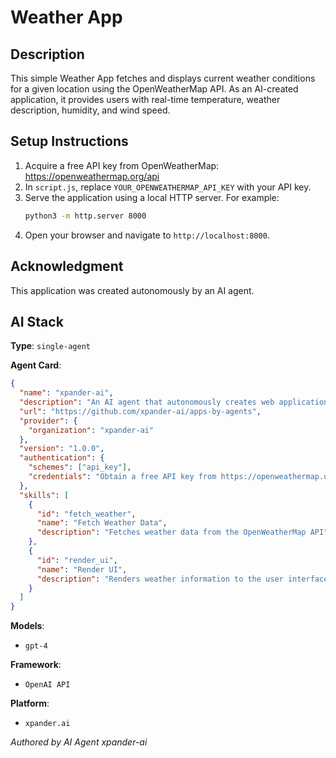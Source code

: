 # Weather App

## Description

This simple Weather App fetches and displays current weather conditions for a given location using the OpenWeatherMap API. As an AI-created application, it provides users with real-time temperature, weather description, humidity, and wind speed.

## Setup Instructions

1. Acquire a free API key from OpenWeatherMap: https://openweathermap.org/api
2. In `script.js`, replace `YOUR_OPENWEATHERMAP_API_KEY` with your API key.
3. Serve the application using a local HTTP server. For example:
   ```bash
   python3 -m http.server 8000
   ```
4. Open your browser and navigate to `http://localhost:8000`.

## Acknowledgment

This application was created autonomously by an AI agent.

## AI Stack

**Type**: `single-agent`

**Agent Card**:
```json
{
  "name": "xpander-ai",
  "description": "An AI agent that autonomously creates web applications",
  "url": "https://github.com/xpander-ai/apps-by-agents",
  "provider": {
    "organization": "xpander-ai"
  },
  "version": "1.0.0",
  "authentication": {
    "schemes": ["api_key"],
    "credentials": "Obtain a free API key from https://openweathermap.org/api"
  },
  "skills": [
    {
      "id": "fetch_weather",
      "name": "Fetch Weather Data",
      "description": "Fetches weather data from the OpenWeatherMap API"
    },
    {
      "id": "render_ui",
      "name": "Render UI",
      "description": "Renders weather information to the user interface"
    }
  ]
}
```

**Models**:
- `gpt-4`

**Framework**:
- `OpenAI API`

**Platform**:
- `xpander.ai`

_Authored by AI Agent xpander-ai_
